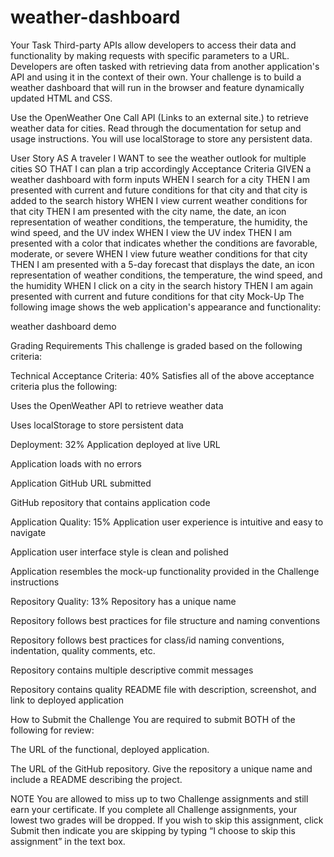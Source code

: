 # weather-dashboard
Your Task
Third-party APIs allow developers to access their data and functionality by making requests with specific parameters to a URL. Developers are often tasked with retrieving data from another application's API and using it in the context of their own. Your challenge is to build a weather dashboard that will run in the browser and feature dynamically updated HTML and CSS.

Use the OpenWeather One Call API (Links to an external site.) to retrieve weather data for cities. Read through the documentation for setup and usage instructions. You will use localStorage to store any persistent data.

User Story
AS A traveler
I WANT to see the weather outlook for multiple cities
SO THAT I can plan a trip accordingly
Acceptance Criteria
GIVEN a weather dashboard with form inputs
WHEN I search for a city
THEN I am presented with current and future conditions for that city and that city is added to the search history
WHEN I view current weather conditions for that city
THEN I am presented with the city name, the date, an icon representation of weather conditions, the temperature, the humidity, the wind speed, and the UV index
WHEN I view the UV index
THEN I am presented with a color that indicates whether the conditions are favorable, moderate, or severe
WHEN I view future weather conditions for that city
THEN I am presented with a 5-day forecast that displays the date, an icon representation of weather conditions, the temperature, the wind speed, and the humidity
WHEN I click on a city in the search history
THEN I am again presented with current and future conditions for that city
Mock-Up
The following image shows the web application's appearance and functionality:

weather dashboard demo

Grading Requirements
This challenge is graded based on the following criteria:

Technical Acceptance Criteria: 40%
Satisfies all of the above acceptance criteria plus the following:

Uses the OpenWeather API to retrieve weather data

Uses localStorage to store persistent data

Deployment: 32%
Application deployed at live URL

Application loads with no errors

Application GitHub URL submitted

GitHub repository that contains application code

Application Quality: 15%
Application user experience is intuitive and easy to navigate

Application user interface style is clean and polished

Application resembles the mock-up functionality provided in the Challenge instructions

Repository Quality: 13%
Repository has a unique name

Repository follows best practices for file structure and naming conventions

Repository follows best practices for class/id naming conventions, indentation, quality comments, etc.

Repository contains multiple descriptive commit messages

Repository contains quality README file with description, screenshot, and link to deployed application

How to Submit the Challenge
You are required to submit BOTH of the following for review:

The URL of the functional, deployed application.

The URL of the GitHub repository. Give the repository a unique name and include a README describing the project.

NOTE
You are allowed to miss up to two Challenge assignments and still earn your certificate. If you complete all Challenge assignments, your lowest two grades will be dropped. If you wish to skip this assignment, click Submit then indicate you are skipping by typing “I choose to skip this assignment” in the text box.
